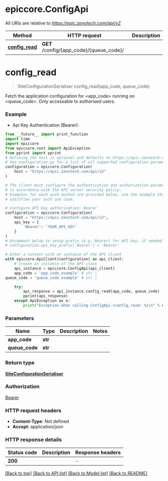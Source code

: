 # epiccore.ConfigApi

All URIs are relative to *https://epic.zenotech.com/api/v2*

Method | HTTP request | Description
------------- | ------------- | -------------
[**config_read**](ConfigApi.md#config_read) | **GET** /config/{app_code}/{queue_code}/ | 


# **config_read**
> SiteConfigurationSerialiser config_read(app_code, queue_code)



Fetch the application configuration for <app_code> running on <queue_code>. Only accessable to authorised users.

### Example

* Api Key Authentication (Bearer):
```python
from __future__ import print_function
import time
import epiccore
from epiccore.rest import ApiException
from pprint import pprint
# Defining the host is optional and defaults to https://epic.zenotech.com/api/v2
# See configuration.py for a list of all supported configuration parameters.
configuration = epiccore.Configuration(
    host = "https://epic.zenotech.com/api/v2"
)

# The client must configure the authentication and authorization parameters
# in accordance with the API server security policy.
# Examples for each auth method are provided below, use the example that
# satisfies your auth use case.

# Configure API key authorization: Bearer
configuration = epiccore.Configuration(
    host = "https://epic.zenotech.com/api/v2",
    api_key = {
        'Bearer': 'YOUR_API_KEY'
    }
)
# Uncomment below to setup prefix (e.g. Bearer) for API key, if needed
# configuration.api_key_prefix['Bearer'] = 'Bearer'

# Enter a context with an instance of the API client
with epiccore.ApiClient(configuration) as api_client:
    # Create an instance of the API class
    api_instance = epiccore.ConfigApi(api_client)
    app_code = 'app_code_example' # str | 
queue_code = 'queue_code_example' # str | 

    try:
        api_response = api_instance.config_read(app_code, queue_code)
        pprint(api_response)
    except ApiException as e:
        print("Exception when calling ConfigApi->config_read: %s\n" % e)
```

### Parameters

Name | Type | Description  | Notes
------------- | ------------- | ------------- | -------------
 **app_code** | **str**|  | 
 **queue_code** | **str**|  | 

### Return type

[**SiteConfigurationSerialiser**](SiteConfigurationSerialiser.md)

### Authorization

[Bearer](../README.md#Bearer)

### HTTP request headers

 - **Content-Type**: Not defined
 - **Accept**: application/json

### HTTP response details
| Status code | Description | Response headers |
|-------------|-------------|------------------|
**200** |  |  -  |

[[Back to top]](#) [[Back to API list]](../README.md#documentation-for-api-endpoints) [[Back to Model list]](../README.md#documentation-for-models) [[Back to README]](../README.md)

